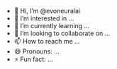 - 👋 Hi, I’m @evoneuralai
- 👀 I’m interested in ...
- 🌱 I’m currently learning ...
- 💞️ I’m looking to collaborate on ...
- 📫 How to reach me ...
- 😄 Pronouns: ...
- ⚡ Fun fact: ...

<!---
evoneuralai/evoneuralai is a ✨ special ✨ repository because its `README.md` (this file) appears on your GitHub profile.
You can click the Preview link to take a look at your changes.
--->
